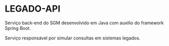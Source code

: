 # LEGADO-API

Serviço back-end do SGM desenvolvido em Java com auxilio do framework Spring Boot.

Serviço responsável por simular consultas em sistemas legados.


